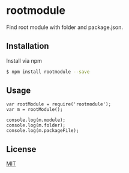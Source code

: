 # rootmodule
Find root module with folder and package.json.

## Installation

Install via npm

```sh
$ npm install rootmodule --save
```

## Usage

```
var rootModule = require('rootmodule'); 
var m = rootModule();

console.log(m.module);
console.log(m.folder);
console.log(m.packageFile);
```

## License

  [MIT](LICENSE)